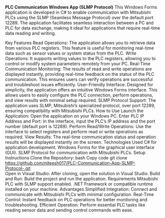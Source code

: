 **PLC Communication Windows App (SLMP Protocol)**
This Windows Forms application is developed in C# to enable communication with Mitsubishi PLCs using the SLMP (Seamless Message Protocol) over the default port 12289. The application facilitates seamless interaction between a PC and PLC for data exchange, making it ideal for applications that require real-time data reading and writing.

Key Features
Read Operations: The application allows you to retrieve data from various PLC registers. This feature is useful for monitoring real-time data such as sensor values or system status from the PLC.
Write Operations: It supports writing values to the PLC registers, allowing you to control or modify system parameters remotely from your PC.
Real-Time Communication Monitoring: The results of read and write operations are displayed instantly, providing real-time feedback on the status of the PLC communication. This ensures users can verify operations are successful and troubleshoot issues efficiently.
User-Friendly Interface: Designed for simplicity, the application offers an intuitive Windows Forms interface. This allows users to easily configure the PLC connection, perform operations, and view results with minimal setup required.
SLMP Protocol Support: The application uses SLMP, Mitsubishi’s specialized protocol, over port 12289, ensuring compatibility with Mitsubishi PLCs.
How to Use
Launch the Application: Open the application on your Windows PC.
Enter PLC IP Address and Port: In the interface, input the PLC’s IP address and the port number (default port is 12289).
Perform Read/Write Operations: Use the interface to select registers and perform read or write operations as required.
View Results: The real-time communication status and operation results will be displayed instantly on the screen.
Technologies Used
C# for application development.
Windows Forms for the graphical user interface (GUI).
SLMP Protocol for communication with Mitsubishi PLCs.
Setup Instructions
Clone the Repository:
bash
Copy code
git clone https://github.com/niteesh017/PLC-Communication-App-SLMP-Protocol-.git  
Open in Visual Studio: After cloning, open the solution in Visual Studio.
Build and Run: Build the project and run the application.
Requirements
Mitsubishi PLC with SLMP support enabled.
.NET Framework or compatible runtime installed on your machine.
Advantages
Simplified Integration: Connect and communicate with Mitsubishi PLCs with minimal configuration.
Real-Time Control: Instant feedback on PLC operations for better monitoring and troubleshooting.
Efficient Operation: Perform essential PLC tasks like reading sensor data and sending control commands with ease.
